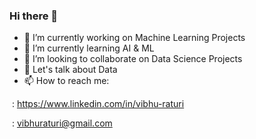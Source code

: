 ### Hi there 👋



- 🔭 I’m currently working on Machine Learning Projects
- 🌱 I’m currently learning AI & ML
- 👯 I’m looking to collaborate on Data Science Projects
- 💬 Let's talk about Data 
- 📫 How to reach me:


![<Badge Name>](https://img.shields.io/badge/LinkedIn-<#2874F0>?style=for-the-badge&logo=<LinkedIn>&logoColor=<#2874F0>) : https://www.linkedin.com/in/vibhu-raturi
  
![<Badge Name>](https://img.shields.io/badge/Email-<#0A66C2>?style=for-the-badge&logo=<Email>&logoColor=<#0A66C2>) : vibhuraturi@gmail.com


<!--
**vibhu-raturi/vibhu-raturi** is a ✨ _special_ ✨ repository because its `README.md` (this file) appears on your GitHub profile.

Here are some ideas to get you started:

- 🔭 I’m currently working on ...
- 🌱 I’m currently learning ...
- 👯 I’m looking to collaborate on ...
- 🤔 I’m looking for help with ...
- 💬 Ask me about ...
- 📫 How to reach me: ...
- 😄 Pronouns: ...
- ⚡ Fun fact: ...
-->
